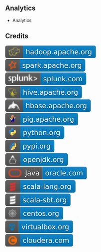 Analytics
---------

- Analytics

Credits
-------
[![image](
Credits/hadoop.apache.org.svg)](https://hadoop.apache.org/)  
[![image](
Credits/spark.apache.org.svg)](https://spark.apache.org/)  
[![image](
Credits/splunk.com.svg)](https://splunk.com/)  
[![image](
Credits/hive.apache.org.svg)](https://hive.apache.org/)  
[![image](
Credits/hbase.apache.org.svg)](https://hbase.apache.org/)  
[![image](
Credits/pig.apache.org.svg)](https://pig.apache.org/)  
[![image](
Credits/python.org.svg)](https://python.org/)  
[![image](
Credits/pypi.org.svg)](https://pypi.org/)  
[![image](
Credits/openjdk.org.svg)](https://openjdk.org/)  
[![image](
Credits/Java-oracle.com.svg)](https://oracle.com/java/)  
[![image](
Credits/scala-lang.org.svg)](https://scala-lang.org/)    
[![image](
Credits/scala-sbt.org.svg)](https://scala-sbt.org/)  
[![image](
Credits/centos.org.svg)](https://centos.org/)  
[![image](
Credits/virtualbox.org.svg)](https://virtualbox.org/)  
[![image](
Credits/cloudera.com.svg)](https://cloudera.com/)